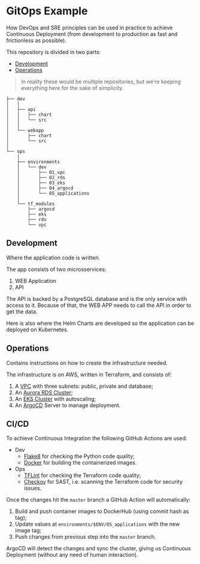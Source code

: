 # GitOps Example

How DevOps and SRE principles can be used in practice to achieve Continuous Deployment
(from development to production as fast and frictionless as possible).

This repository is divided in two parts:
- [Development](dev)
- [Operations](ops)

> In reality these would be multiple repositories,
> but we're keeping everything here for the sake of simplicity.

```
├── dev
│   │
│   ├── api
│   │   ├── chart
│   │   └── src
│   │
│   └── webapp
│       ├── chart
│       └── src
│
└── ops
    │
    ├── environments
    │   └── dev
    │       ├── 01_vpc
    │       ├── 02_rds
    │       ├── 03_eks
    │       ├── 04_argocd
    │       └── 05_applications
    │
    └── tf_modules
        ├── argocd
        ├── eks
        ├── rds
        └── vpc
```

## Development

Where the application code is written.

The app consists of two microsservices:
1. WEB Application
2. API

The API is backed by a PostgreSQL database and is the only service with access to it.
Because of that, the WEB APP needs to call the API in order to get the data.

Here is also where the Helm Charts are developed so the application can be deployed on Kubernetes.

## Operations

Contains instructions on how to create the infrastructure needed.

The infrastructure is on AWS, written in Terraform, and consists of:
1. A [VPC](https://aws.amazon.com/vpc) with three subnets: public, private and database;
2. An [Aurora RDS Cluster](https://docs.aws.amazon.com/AmazonRDS/latest/AuroraUserGuide/Aurora.Overview.html);
3. An [EKS Cluster](https://aws.amazon.com/eks) with autoscaling;
4. An [ArgoCD](https://argo-cd.readthedocs.io/en/stable/) Server to manage deployment.

## CI/CD

To achieve Continuous Integration the following GitHub Actions are used:
- Dev
  - [Flake8](https://flake8.pycqa.org/en/latest/) for checking the Python code quality;
  - [Docker](https://www.docker.com/) for building the containerized images.
- Ops
  - [TFLint](https://github.com/terraform-linters/tflint) for checking the Terraform code quality;
  - [Checkov](https://www.checkov.io/) for SAST, i.e. scanning the Terraform code for security issues.

Once the changes hit the `master` branch a GitHub Action will automatically:
1. Build and push container images to DockerHub (using commit hash as tag);
2. Update values at `environments/$ENV/05_applications` with the new image tag;
3. Push changes from previous step into the `master` branch.

ArgoCD will detect the changes and sync the cluster, giving us Continuous Deployment
(without any need of human interaction).
